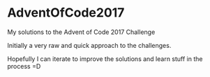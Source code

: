 # AdventOfCode2017
My solutions to the Advent of Code 2017 Challenge

Initially a very raw and quick approach to the challenges.

Hopefully I can iterate to improve the solutions and learn stuff in the process =D
